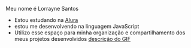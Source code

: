 Meu nome é Lorrayne Santos
- Estou estudando na [Alura](https://cursos.alura.com.br/user/)
- estou me desenvolvendo na linguagem JavaScript
- Utilizo esse espaço para minha organização e compartilhamento dos meus projetos desenvolvidos
[descrição do GIF](https://media.tenor.com/lZOlELgTv64AAAAi/kiss-kisses.gif)
